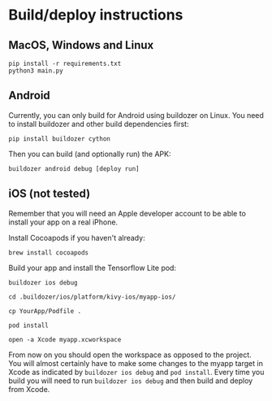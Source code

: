 # Build/deploy instructions

## MacOS, Windows and Linux

```
pip install -r requirements.txt
python3 main.py
```

## Android

Currently, you can only build for Android using buildozer on Linux.
You need to install buildozer and other build dependencies first:

```
pip install buildozer cython
```

Then you can build (and optionally run) the APK:

```
buildozer android debug [deploy run]
```

## iOS (not tested)

Remember that you will need an Apple developer account to be able to install your app on a real iPhone.

Install Cocoapods if you haven't already:

```
brew install cocoapods
```

Build your app and install the Tensorflow Lite pod:

```
buildozer ios debug

cd .buildozer/ios/platform/kivy-ios/myapp-ios/

cp YourApp/Podfile .

pod install

open -a Xcode myapp.xcworkspace
```

From now on you should open the workspace as opposed to the project. You will almost certainly have to make some changes
to the myapp target in Xcode as indicated by `buildozer ios debug` and `pod install`. Every time you build you will need
to run `buildozer ios debug` and then build and deploy from Xcode.
